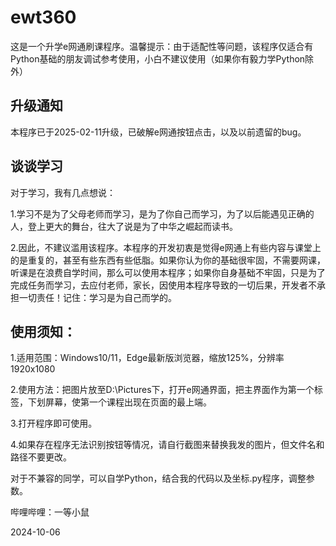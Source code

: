 # ewt360
这是一个升学e网通刷课程序。温馨提示：由于适配性等问题，该程序仅适合有Python基础的朋友调试参考使用，小白不建议使用（如果你有毅力学Python除外）

## 升级通知
本程序已于2025-02-11升级，已破解e网通按钮点击，以及以前遗留的bug。

## 谈谈学习

对于学习，我有几点想说：

1.学习不是为了父母老师而学习，是为了你自己而学习，为了以后能遇见正确的人，登上更大的舞台，往大了说是为了中华之崛起而读书。

2.因此，不建议滥用该程序。本程序的开发初衷是觉得e网通上有些内容与课堂上的是重复的，甚至有些东西有些低脂。如果你认为你的基础很牢固，不需要网课，听课是在浪费自学时间，那么可以使用本程序；如果你自身基础不牢固，只是为了完成任务而学习，去应付老师，家长，因使用本程序导致的一切后果，开发者不承担一切责任！记住：学习是为自己而学的。

## 使用须知：

1.适用范围：Windows10/11，Edge最新版浏览器，缩放125%，分辨率1920x1080

2.使用方法：把图片放至D:\Pictures下，打开e网通界面，把主界面作为第一个标签，下划屏幕，使第一个课程出现在页面的最上端。

3.打开程序即可使用。

4.如果存在程序无法识别按钮等情况，请自行截图来替换我发的图片，但文件名和路径不要更改。

对于不兼容的同学，可以自学Python，结合我的代码以及坐标.py程序，调整参数。

哔哩哔哩：一等小鼠

2024-10-06
